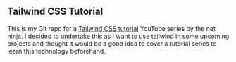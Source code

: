 
## Tailwind CSS Tutorial

This is my Git repo for a [Tailwind CSS tutorial](https://www.youtube.com/watch?v=bxmDnn7lrnk&list=PL4cUxeGkcC9gpXORlEHjc5bgnIi5HEGhw) YouTube series by the net ninja. 
I decided to undertake this as I want to use tailwind in some upcoming projects and thought 
it would be a good idea to cover a tutorial series to learn this technology beforehand.

